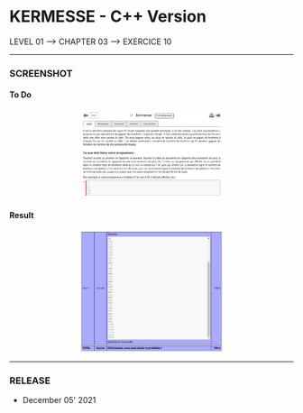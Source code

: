 # KERMESSE - C++ Version
LEVEL 01 --> CHAPTER 03 --> EXERCICE 10

---
### **SCREENSHOT**

#### To Do
<div align="center">
    <img
        src="https://github.com/Ayckinn/CPP/blob/main/FRANCE_IOI/LEVEL_01/Chapter_03/10_kermesse/todo.png"
        alt="DEMO"
        style="width:50%">
</div>

#### Result
<div align="center">
    <img
        src="https://github.com/Ayckinn/CPP/blob/main/FRANCE_IOI/LEVEL_01/Chapter_03/10_kermesse/result.png"
        alt="DEMO"
        style="width:50%">
</div>

---
### **RELEASE**

- December 05' 2021